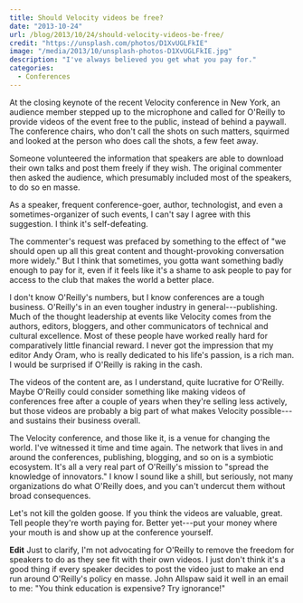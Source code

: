 ```yaml
---
title: Should Velocity videos be free?
date: "2013-10-24"
url: /blog/2013/10/24/should-velocity-videos-be-free/
credit: "https://unsplash.com/photos/D1XvUGLFkIE"
image: "/media/2013/10/unsplash-photos-D1XvUGLFkIE.jpg"
description: "I've always believed you get what you pay for."
categories:
  - Conferences
---
```


At the closing keynote of the recent Velocity conference in New York, an audience member stepped up to the microphone and called for O'Reilly to provide videos of the event free to the public, instead of behind a paywall. The conference chairs, who don't call the shots on such matters, squirmed and looked at the person who does call the shots, a few feet away. 

<!--more-->

Someone volunteered the information that speakers are able to download their own talks and post them freely if they wish. The original commenter then asked the audience, which presumably included most of the speakers, to do so en masse. 

As a speaker, frequent conference-goer, author, technologist, and even a sometimes-organizer of such events, I can't say I agree with this suggestion. I think it's self-defeating. 

The commenter's request was prefaced by something to the effect of "we should open up all this great content and thought-provoking conversation more widely." But I think that sometimes, you gotta want something badly enough to pay for it, even if it feels like it's a shame to ask people to pay for access to the club that makes the world a better place. 

I don't know O'Reilly's numbers, but I know conferences are a tough business. O'Reilly's in an even tougher industry in general---publishing. Much of the thought leadership at events like Velocity comes from the authors, editors, bloggers, and other communicators of technical and cultural excellence. Most of these people have worked really hard for comparatively little financial reward. I never got the impression that my editor Andy Oram, who is really dedicated to his life's passion, is a rich man. I would be surprised if O'Reilly is raking in the cash. 

The videos of the content are, as I understand, quite lucrative for O'Reilly. Maybe O'Reilly could consider something like making videos of conferences free after a couple of years when they're selling less actively, but those videos are probably a big part of what makes Velocity possible---and sustains their business overall. 

The Velocity conference, and those like it, is a venue for changing the world. I've witnessed it time and time again. The network that lives in and around the conferences, publishing, blogging, and so on is a symbiotic ecosystem. It's all a very real part of O'Reilly's mission to "spread the knowledge of innovators." I know I sound like a shill, but seriously, not many organizations do what O'Reilly does, and you can't undercut them without broad consequences. 

Let's not kill the golden goose. If you think the videos are valuable, great. Tell people they're worth paying for. Better yet---put your money where your mouth is and show up at the conference yourself. 

**Edit** Just to clarify, I'm not advocating for O'Reilly to remove the freedom for speakers to do as they see fit with their own videos. I just don't think it's a good thing if every speaker decides to post the video just to make an end run around O'Reilly's policy en masse. John Allspaw said it well in an email to me: "You think education is expensive? Try ignorance!"


